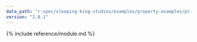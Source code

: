 ```yaml
---
data_path: "r-spec/sleeping-king-studios/examples/property-examples/private-properties"
version: "2.8.1"
---
```


{% include reference/module.md %}
